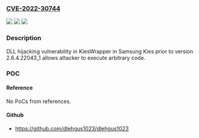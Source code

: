 ### [CVE-2022-30744](https://cve.mitre.org/cgi-bin/cvename.cgi?name=CVE-2022-30744)
![](https://img.shields.io/static/v1?label=Product&message=Samsung%20Kies&color=blue)
![](https://img.shields.io/static/v1?label=Version&message=n%2Fa&color=blue)
![](https://img.shields.io/static/v1?label=Vulnerability&message=CWE-20%3A%20Improper%20Input%20Validation&color=brighgreen)

### Description

DLL hijacking vulnerability in KiesWrapper in Samsung Kies prior to version 2.6.4.22043_1 allows attacker to execute arbitrary code.

### POC

#### Reference
No PoCs from references.

#### Github
- https://github.com/dlehgus1023/dlehgus1023

